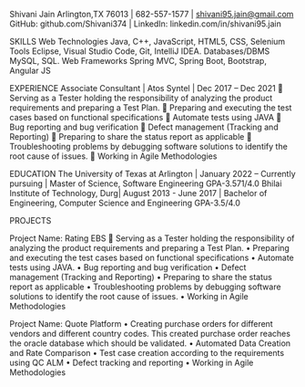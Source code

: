 Shivani Jain
Arlington,TX 76013 | 682-557-1577 | shivani95.jain@gmail.com GitHub: github.com/Shivani374 | LinkedIn: linkedin.com/in/shivani95.jain 

SKILLS
Web Technologies	Java, C++, JavaScript, HTML5, CSS, Selenium
Tools	 Eclipse, Visual Studio Code, Git, IntelliJ IDEA.
Databases/DBMS	MySQL, SQL.
Web Frameworks	Spring MVC, Spring Boot, Bootstrap, Angular JS
 

EXPERIENCE
Associate Consultant | Atos Syntel | Dec 2017 – Dec 2021
	Serving as a Tester holding the responsibility of analyzing the product requirements and preparing a Test Plan.
	Preparing and executing the test cases based on functional specifications
	Automate tests using JAVA 
	Bug reporting and bug verification
	Defect management (Tracking and Reporting)
	Preparing to share the status report as applicable
	Troubleshooting problems by debugging software solutions to identify the root cause of issues.
	Working in Agile Methodologies

EDUCATION
The University of Texas at Arlington | January 2022 – Currently pursuing | Master of Science, Software Engineering   GPA-3.571/4.0
Bhilai Institute of Technology, Durg| August 2013 - June 2017 |                        Bachelor of Engineering, Computer Science and Engineering   GPA-3.5/4.0

PROJECTS

  Project Name: Rating EBS
	Serving as a Tester holding the responsibility of analyzing the product requirements and preparing a Test Plan.
•	Preparing and executing the test cases based on functional specifications
•	Automate tests using JAVA.
•	Bug reporting and bug verification
•	Defect management (Tracking and Reporting)
•	Preparing to share the status report as applicable
•	Troubleshooting problems by debugging software solutions to identify the root cause of issues.
•	Working in Agile Methodologies

 Project Name: Quote Platform
•	Creating purchase orders for different vendors and different country codes. This created purchase order reaches the oracle database which should be validated.
•	Automated Data Creation and Rate Comparison
•	Test case creation according to the requirements using QC ALM
•	Defect tracking and reporting 
•	Working in Agile Methodologies


